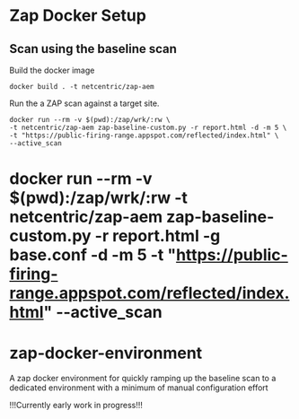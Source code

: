 
# Zap Docker Setup

## Scan using the baseline scan

Build the docker image

	docker build . -t netcentric/zap-aem

Run the a ZAP scan against a target site.

	docker run --rm -v $(pwd):/zap/wrk/:rw \
	-t netcentric/zap-aem zap-baseline-custom.py -r report.html -d -m 5 \
	-t "https://public-firing-range.appspot.com/reflected/index.html" \
	--active_scan


 docker run --rm -v $(pwd):/zap/wrk/:rw -t netcentric/zap-aem zap-baseline-custom.py -r report.html -g base.conf -d -m 5 -t "https://public-firing-range.appspot.com/reflected/index.html" --active_scan
=======
# zap-docker-environment

A zap docker environment for quickly ramping up the baseline scan to a dedicated environment with a minimum of manual configuration effort

!!!Currently early work in progress!!!